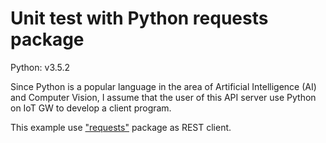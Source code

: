 # Unit test with Python requests package

Python: v3.5.2

Since Python is a popular language in the area of Artificial Intelligence (AI) and Computer Vision, I assume that the user of this API server use Python on IoT GW to develop a client program.

This example use ["requests"](http://docs.python-requests.org/en/master/) package as REST client.

